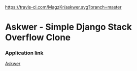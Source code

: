 https://travis-ci.com/MagzKr/askwer.svg?branch=master
# Askwer - Simple Django Stack Overflow Clone
### Application link
[Askwer](https://askwer-app.herokuapp.com/)
